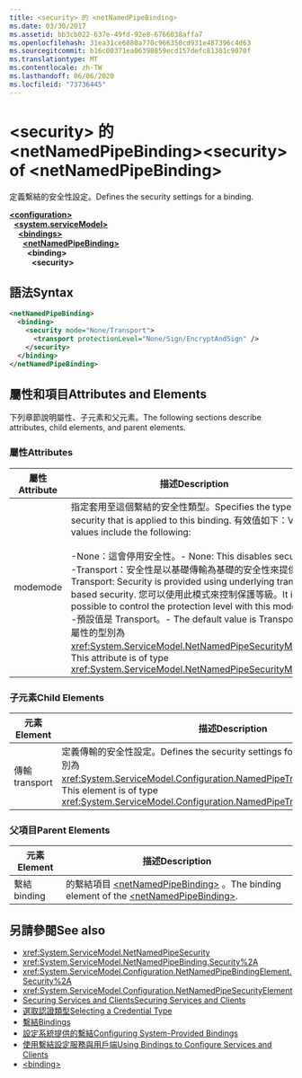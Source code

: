 ```yaml
---
title: <security> 的 <netNamedPipeBinding>
ms.date: 03/30/2017
ms.assetid: bb3cb022-637e-49fd-92e8-6766038affa7
ms.openlocfilehash: 31ea31ce6880a770c966350cd931e487396c4d63
ms.sourcegitcommit: b16c00371ea06398859ecd157defc81301c9070f
ms.translationtype: MT
ms.contentlocale: zh-TW
ms.lasthandoff: 06/06/2020
ms.locfileid: "73736445"
---
```

# <a name="security-of-netnamedpipebinding"></a><span data-ttu-id="bd02b-102">\<security> 的 \<netNamedPipeBinding></span><span class="sxs-lookup"><span data-stu-id="bd02b-102">\<security> of \<netNamedPipeBinding></span></span>
<span data-ttu-id="bd02b-103">定義繫結的安全性設定。</span><span class="sxs-lookup"><span data-stu-id="bd02b-103">Defines the security settings for a binding.</span></span>  
  
[**\<configuration>**](../configuration-element.md)\
&nbsp;&nbsp;[**\<system.serviceModel>**](system-servicemodel.md)\
&nbsp;&nbsp;&nbsp;&nbsp;[**\<bindings>**](bindings.md)\
&nbsp;&nbsp;&nbsp;&nbsp;&nbsp;&nbsp;[**\<netNamedPipeBinding>**](netnamedpipebinding.md)\
&nbsp;&nbsp;&nbsp;&nbsp;&nbsp;&nbsp;&nbsp;&nbsp;**\<binding>**\
&nbsp;&nbsp;&nbsp;&nbsp;&nbsp;&nbsp;&nbsp;&nbsp;&nbsp;&nbsp;**\<security>**  
  
## <a name="syntax"></a><span data-ttu-id="bd02b-104">語法</span><span class="sxs-lookup"><span data-stu-id="bd02b-104">Syntax</span></span>  
  
```xml  
<netNamedPipeBinding>
  <binding>
    <security mode="None/Transport">
      <transport protectionLevel="None/Sign/EncryptAndSign" />
    </security>
  </binding>
</netNamedPipeBinding>
```  
  
## <a name="attributes-and-elements"></a><span data-ttu-id="bd02b-105">屬性和項目</span><span class="sxs-lookup"><span data-stu-id="bd02b-105">Attributes and Elements</span></span>  
 <span data-ttu-id="bd02b-106">下列章節說明屬性、子元素和父元素。</span><span class="sxs-lookup"><span data-stu-id="bd02b-106">The following sections describe attributes, child elements, and parent elements.</span></span>  
  
### <a name="attributes"></a><span data-ttu-id="bd02b-107">屬性</span><span class="sxs-lookup"><span data-stu-id="bd02b-107">Attributes</span></span>  
  
|<span data-ttu-id="bd02b-108">屬性</span><span class="sxs-lookup"><span data-stu-id="bd02b-108">Attribute</span></span>|<span data-ttu-id="bd02b-109">描述</span><span class="sxs-lookup"><span data-stu-id="bd02b-109">Description</span></span>|  
|---------------|-----------------|  
|<span data-ttu-id="bd02b-110">mode</span><span class="sxs-lookup"><span data-stu-id="bd02b-110">mode</span></span>|<span data-ttu-id="bd02b-111">指定套用至這個繫結的安全性類型。</span><span class="sxs-lookup"><span data-stu-id="bd02b-111">Specifies the type of security that is applied to this binding.</span></span> <span data-ttu-id="bd02b-112">有效值如下：</span><span class="sxs-lookup"><span data-stu-id="bd02b-112">Valid values include the following:</span></span><br /><br /> <span data-ttu-id="bd02b-113">-None：這會停用安全性。</span><span class="sxs-lookup"><span data-stu-id="bd02b-113">-   None: This disables security.</span></span><br /><span data-ttu-id="bd02b-114">-Transport：安全性是以基礎傳輸為基礎的安全性來提供。</span><span class="sxs-lookup"><span data-stu-id="bd02b-114">-   Transport: Security is provided using underlying transport based security.</span></span> <span data-ttu-id="bd02b-115">您可以使用此模式來控制保護等級。</span><span class="sxs-lookup"><span data-stu-id="bd02b-115">It is possible to control the protection level with this mode.</span></span><br /><span data-ttu-id="bd02b-116">-預設值是 Transport。</span><span class="sxs-lookup"><span data-stu-id="bd02b-116">-   The default value is Transport.</span></span> <span data-ttu-id="bd02b-117">此屬性的型別為 <xref:System.ServiceModel.NetNamedPipeSecurityMode>。</span><span class="sxs-lookup"><span data-stu-id="bd02b-117">This attribute is of type <xref:System.ServiceModel.NetNamedPipeSecurityMode>.</span></span>|  
  
### <a name="child-elements"></a><span data-ttu-id="bd02b-118">子元素</span><span class="sxs-lookup"><span data-stu-id="bd02b-118">Child Elements</span></span>  
  
|<span data-ttu-id="bd02b-119">元素</span><span class="sxs-lookup"><span data-stu-id="bd02b-119">Element</span></span>|<span data-ttu-id="bd02b-120">描述</span><span class="sxs-lookup"><span data-stu-id="bd02b-120">Description</span></span>|  
|-------------|-----------------|  
|<span data-ttu-id="bd02b-121">傳輸</span><span class="sxs-lookup"><span data-stu-id="bd02b-121">transport</span></span>|<span data-ttu-id="bd02b-122">定義傳輸的安全性設定。</span><span class="sxs-lookup"><span data-stu-id="bd02b-122">Defines the security settings for the transport.</span></span> <span data-ttu-id="bd02b-123">此項目的型別為 <xref:System.ServiceModel.Configuration.NamedPipeTransportSecurityElement>。</span><span class="sxs-lookup"><span data-stu-id="bd02b-123">This element is of type <xref:System.ServiceModel.Configuration.NamedPipeTransportSecurityElement>.</span></span>|  
  
### <a name="parent-elements"></a><span data-ttu-id="bd02b-124">父項目</span><span class="sxs-lookup"><span data-stu-id="bd02b-124">Parent Elements</span></span>  
  
|<span data-ttu-id="bd02b-125">元素</span><span class="sxs-lookup"><span data-stu-id="bd02b-125">Element</span></span>|<span data-ttu-id="bd02b-126">描述</span><span class="sxs-lookup"><span data-stu-id="bd02b-126">Description</span></span>|  
|-------------|-----------------|  
|<span data-ttu-id="bd02b-127">繫結</span><span class="sxs-lookup"><span data-stu-id="bd02b-127">binding</span></span>|<span data-ttu-id="bd02b-128">的繫結項目 [\<netNamedPipeBinding>](netnamedpipebinding.md) 。</span><span class="sxs-lookup"><span data-stu-id="bd02b-128">The binding element of the [\<netNamedPipeBinding>](netnamedpipebinding.md).</span></span>|  
  
## <a name="see-also"></a><span data-ttu-id="bd02b-129">另請參閱</span><span class="sxs-lookup"><span data-stu-id="bd02b-129">See also</span></span>

- <xref:System.ServiceModel.NetNamedPipeSecurity>
- <xref:System.ServiceModel.NetNamedPipeBinding.Security%2A>
- <xref:System.ServiceModel.Configuration.NetNamedPipeBindingElement.Security%2A>
- <xref:System.ServiceModel.Configuration.NetNamedPipeSecurityElement>
- [<span data-ttu-id="bd02b-130">Securing Services and Clients</span><span class="sxs-lookup"><span data-stu-id="bd02b-130">Securing Services and Clients</span></span>](../../../wcf/feature-details/securing-services-and-clients.md)
- [<span data-ttu-id="bd02b-131">選取認證類型</span><span class="sxs-lookup"><span data-stu-id="bd02b-131">Selecting a Credential Type</span></span>](../../../wcf/feature-details/selecting-a-credential-type.md)
- [<span data-ttu-id="bd02b-132">繫結</span><span class="sxs-lookup"><span data-stu-id="bd02b-132">Bindings</span></span>](../../../wcf/bindings.md)
- [<span data-ttu-id="bd02b-133">設定系統提供的繫結</span><span class="sxs-lookup"><span data-stu-id="bd02b-133">Configuring System-Provided Bindings</span></span>](../../../wcf/feature-details/configuring-system-provided-bindings.md)
- [<span data-ttu-id="bd02b-134">使用繫結設定服務與用戶端</span><span class="sxs-lookup"><span data-stu-id="bd02b-134">Using Bindings to Configure Services and Clients</span></span>](../../../wcf/using-bindings-to-configure-services-and-clients.md)
- [\<binding>](bindings.md)
